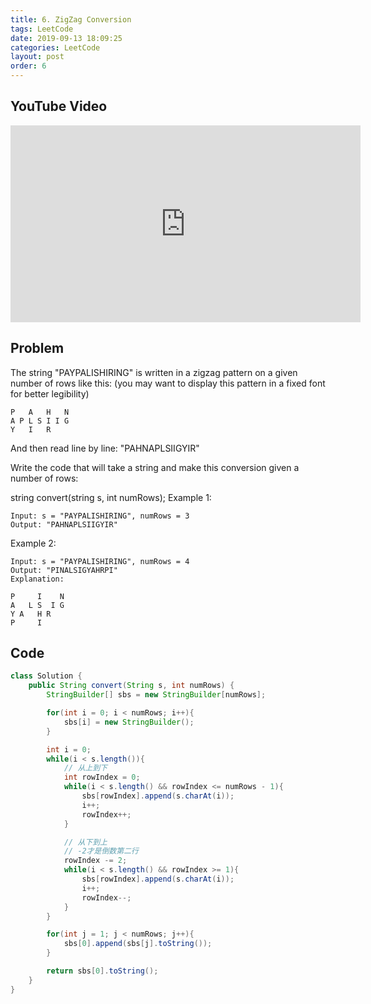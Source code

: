 ```yaml
---
title: 6. ZigZag Conversion
tags: LeetCode
date: 2019-09-13 18:09:25
categories: LeetCode
layout: post
order: 6
---
```


## YouTube Video

<iframe width="560" height="315" src="https://www.youtube.com/embed/y67AxS__8XE" frameborder="0" allow="accelerometer; autoplay; encrypted-media; gyroscope; picture-in-picture" allowfullscreen></iframe>

## Problem

The string "PAYPALISHIRING" is written in a zigzag pattern on a given number of rows like this: (you may want to display this pattern in a fixed font for better legibility)

```
P   A   H   N
A P L S I I G
Y   I   R
```

And then read line by line: "PAHNAPLSIIGYIR"

Write the code that will take a string and make this conversion given a number of rows:

string convert(string s, int numRows);
Example 1:

```
Input: s = "PAYPALISHIRING", numRows = 3
Output: "PAHNAPLSIIGYIR"
```

Example 2:

```
Input: s = "PAYPALISHIRING", numRows = 4
Output: "PINALSIGYAHRPI"
Explanation:

P     I    N
A   L S  I G
Y A   H R
P     I
```

## Code

```java
class Solution {
    public String convert(String s, int numRows) {
        StringBuilder[] sbs = new StringBuilder[numRows];

        for(int i = 0; i < numRows; i++){
            sbs[i] = new StringBuilder();
        }

        int i = 0;
        while(i < s.length()){
            // 从上到下
            int rowIndex = 0;
            while(i < s.length() && rowIndex <= numRows - 1){
                sbs[rowIndex].append(s.charAt(i));
                i++;
                rowIndex++;
            }

            // 从下到上
            // -2才是倒数第二行
            rowIndex -= 2;
            while(i < s.length() && rowIndex >= 1){
                sbs[rowIndex].append(s.charAt(i));
                i++;
                rowIndex--;
            }
        }

        for(int j = 1; j < numRows; j++){
            sbs[0].append(sbs[j].toString());
        }

        return sbs[0].toString();
    }
}
```
